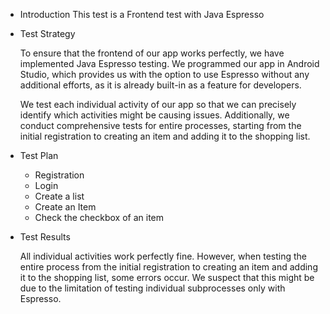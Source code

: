- Introduction
  This test is a Frontend test with Java Espresso

- Test Strategy

  To ensure that the frontend of our app works perfectly, we have implemented Java Espresso testing. We programmed our app in Android Studio, which provides us with the option to use Espresso without any additional efforts,   as it is already built-in as a feature for developers.

  We test each individual activity of our app so that we can precisely identify which activities might be causing issues. Additionally, we conduct comprehensive tests for entire processes, starting from the initial 
  registration to creating an item and adding it to the shopping list.

- Test Plan
   
   - Registration
   - Login
   - Create a list
   - Create an Item
   - Check the checkbox of an item
 
- Test Results 

  All individual activities work perfectly fine. However, when testing the entire process from the initial registration to creating an item and adding it to the shopping list, some errors occur. We suspect that this might be due to the limitation of testing individual subprocesses only with Espresso.

  
